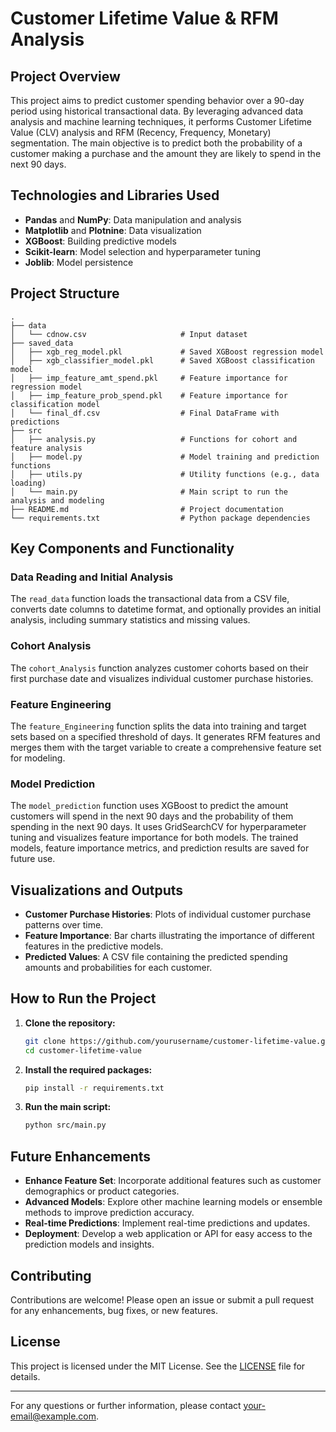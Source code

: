 # Customer Lifetime Value & RFM Analysis

## Project Overview
This project aims to predict customer spending behavior over a 90-day period using historical transactional data. By leveraging advanced data analysis and machine learning techniques, it performs Customer Lifetime Value (CLV) analysis and RFM (Recency, Frequency, Monetary) segmentation. The main objective is to predict both the probability of a customer making a purchase and the amount they are likely to spend in the next 90 days.

## Technologies and Libraries Used
- **Pandas** and **NumPy**: Data manipulation and analysis
- **Matplotlib** and **Plotnine**: Data visualization
- **XGBoost**: Building predictive models
- **Scikit-learn**: Model selection and hyperparameter tuning
- **Joblib**: Model persistence

## Project Structure
```
.
├── data
│   └── cdnow.csv                     # Input dataset
├── saved_data
│   ├── xgb_reg_model.pkl             # Saved XGBoost regression model
│   ├── xgb_classifier_model.pkl      # Saved XGBoost classification model
│   ├── imp_feature_amt_spend.pkl     # Feature importance for regression model
│   ├── imp_feature_prob_spend.pkl    # Feature importance for classification model
│   └── final_df.csv                  # Final DataFrame with predictions
├── src
│   ├── analysis.py                   # Functions for cohort and feature analysis
│   ├── model.py                      # Model training and prediction functions
│   ├── utils.py                      # Utility functions (e.g., data loading)
│   └── main.py                       # Main script to run the analysis and modeling
├── README.md                         # Project documentation
└── requirements.txt                  # Python package dependencies
```

## Key Components and Functionality

### Data Reading and Initial Analysis
The `read_data` function loads the transactional data from a CSV file, converts date columns to datetime format, and optionally provides an initial analysis, including summary statistics and missing values.

### Cohort Analysis
The `cohort_Analysis` function analyzes customer cohorts based on their first purchase date and visualizes individual customer purchase histories.

### Feature Engineering
The `feature_Engineering` function splits the data into training and target sets based on a specified threshold of days. It generates RFM features and merges them with the target variable to create a comprehensive feature set for modeling.

### Model Prediction
The `model_prediction` function uses XGBoost to predict the amount customers will spend in the next 90 days and the probability of them spending in the next 90 days. It uses GridSearchCV for hyperparameter tuning and visualizes feature importance for both models. The trained models, feature importance metrics, and prediction results are saved for future use.

## Visualizations and Outputs
- **Customer Purchase Histories**: Plots of individual customer purchase patterns over time.
- **Feature Importance**: Bar charts illustrating the importance of different features in the predictive models.
- **Predicted Values**: A CSV file containing the predicted spending amounts and probabilities for each customer.

## How to Run the Project

1. **Clone the repository:**
    ```bash
    git clone https://github.com/yourusername/customer-lifetime-value.git
    cd customer-lifetime-value
    ```

2. **Install the required packages:**
    ```bash
    pip install -r requirements.txt
    ```

3. **Run the main script:**
    ```bash
    python src/main.py
    ```

## Future Enhancements
- **Enhance Feature Set**: Incorporate additional features such as customer demographics or product categories.
- **Advanced Models**: Explore other machine learning models or ensemble methods to improve prediction accuracy.
- **Real-time Predictions**: Implement real-time predictions and updates.
- **Deployment**: Develop a web application or API for easy access to the prediction models and insights.

## Contributing
Contributions are welcome! Please open an issue or submit a pull request for any enhancements, bug fixes, or new features.

## License
This project is licensed under the MIT License. See the [LICENSE](LICENSE) file for details.

---

For any questions or further information, please contact [your-email@example.com](mailto:your-email@example.com).
